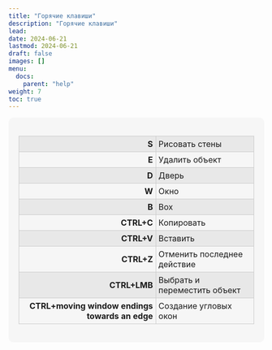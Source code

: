 ```yaml
---
title: "Горячие клавиши"
description: "Горячие клавиши"
lead:
date: 2024-06-21
lastmod: 2024-06-21
draft: false
images: []
menu:
  docs:
    parent: "help"
weight: 7
toc: true
---
```


<head>
<meta charset="utf-8">
<title>Lightbox Example</title>
<link rel="stylesheet" href="https://cdnjs.cloudflare.com/ajax/libs/lightbox2/2.11.0/css/lightbox.css">
</head>
<body>

<div style="background-color: rgba(240, 240, 240, 0.5); padding: 20px; border-radius: 10px;">
  <table style="width: 100%; border-collapse: collapse;">
    <tr style="background-color: rgba(220, 220, 220, 0.5);">
      <td style="padding: 5px; text-align: right; border: 1px solid #ccc;"><strong>S</strong></td>
      <td style="padding: 5px; text-align: left; border: 1px solid #ccc;">Рисовать стены</td>
    </tr>
    <tr>
      <td style="padding: 5px; text-align: right; border: 1px solid #ccc;"><strong>E</strong></td>
      <td style="padding: 5px; text-align: left; border: 1px solid #ccc;">Удалить объект</td>
    </tr>
    <tr style="background-color: rgba(220, 220, 220, 0.5);">
      <td style="padding: 5px; text-align: right; border: 1px solid #ccc;"><strong>D</strong></td>
      <td style="padding: 5px; text-align: left; border: 1px solid #ccc;">Дверь</td>
    </tr>
    <tr>
      <td style="padding: 5px; text-align: right; border: 1px solid #ccc;"><strong>W</strong></td>
      <td style="padding: 5px; text-align: left; border: 1px solid #ccc;">Окно</td>
    </tr>
    <tr style="background-color: rgba(220, 220, 220, 0.5);">
      <td style="padding: 5px; text-align: right; border: 1px solid #ccc;"><strong>B</strong></td>
      <td style="padding: 5px; text-align: left; border: 1px solid #ccc;">Box</td>
    </tr>
    <tr>
      <td style="padding: 5px; text-align: right; border: 1px solid #ccc;"><strong>CTRL+C</strong></td>
      <td style="padding: 5px; text-align: left; border: 1px solid #ccc;">Копировать</td>
    </tr>
    <tr style="background-color: rgba(220, 220, 220, 0.5);">
      <td style="padding: 5px; text-align: right; border: 1px solid #ccc;"><strong>CTRL+V</strong></td>
      <td style="padding: 5px; text-align: left; border: 1px solid #ccc;">Вставить</td>
    </tr>
    <tr>
      <td style="padding: 5px; text-align: right; border: 1px solid #ccc;"><strong>CTRL+Z</strong></td>
      <td style="padding: 5px; text-align: left; border: 1px solid #ccc;">Отменить последнее действие</td>
    </tr>
    <tr style="background-color: rgba(220, 220, 220, 0.5);">
      <td style="padding: 5px; text-align: right; border: 1px solid #ccc;"><strong>CTRL+LMB</strong></td>
      <td style="padding: 5px; text-align: left; border: 1px solid #ccc;">Выбрать и переместить объект</td>
    </tr>
    <tr>
      <td style="padding: 5px; text-align: right; border: 1px solid #ccc;"><strong>CTRL+moving window endings towards an edge</strong></td>
      <td style="padding: 5px; text-align: left; border: 1px solid #ccc;">Создание угловых окон</td>
    </tr>
  </table>
</div>

<script src="https://cdnjs.cloudflare.com/ajax/libs/jquery/3.3.1/jquery.min.js"></script>
<script src="https://stackpath.bootstrapcdn.com/bootstrap/4.3.1/js/bootstrap.min.js"></script>
<script src="https://cdnjs.cloudflare.com/ajax/libs/lightbox2/2.11.0/js/lightbox.js"></script>
</body>
